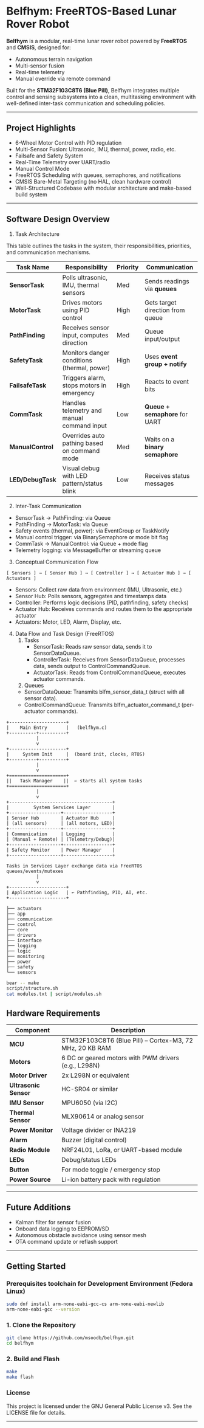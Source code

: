 # Belfhym: FreeRTOS-Based Lunar Rover Robot

**Belfhym** is a modular, real-time lunar rover robot powered by **FreeRTOS** and **CMSIS**, designed for:

- Autonomous terrain navigation  
- Multi-sensor fusion  
- Real-time telemetry  
- Manual override via remote command  

  
Built for the **STM32F103C8T6 (Blue Pill)**, Belfhym integrates multiple control and sensing subsystems into a clean, multitasking environment with well-defined inter-task communication and scheduling policies.

---

## Project Highlights

- 6-Wheel Motor Control with PID regulation
- Multi-Sensor Fusion: Ultrasonic, IMU, thermal, power, radio, etc.
- Failsafe and Safety System
- Real-Time Telemetry over UART/radio
- Manual Control Mode
- FreeRTOS Scheduling with queues, semaphores, and notifications
- CMSIS Bare-Metal Targeting (no HAL, clean hardware control)
- Well-Structured Codebase with modular architecture and make-based build system
---


## Software Design Overview

1. Task Architecture

This table outlines the tasks in the system, their responsibilities, priorities, and communication mechanisms.

| Task Name         | Responsibility                               | Priority | Communication                    |
|------------------|----------------------------------------------|----------|----------------------------------|
| **SensorTask**    | Polls ultrasonic, IMU, thermal sensors       | Med      | Sends readings via **queues**    |
| **MotorTask**     | Drives motors using PID control              | High     | Gets target direction from queue |
| **PathFinding**   | Receives sensor input, computes direction    | Med      | Queue input/output               |
| **SafetyTask**    | Monitors danger conditions (thermal, power)  | High     | Uses **event group + notify**    |
| **FailsafeTask**  | Triggers alarm, stops motors in emergency    | High     | Reacts to event bits             |
| **CommTask**      | Handles telemetry and manual command input   | Low      | **Queue + semaphore** for UART   |
| **ManualControl** | Overrides auto pathing based on command mode | Med      | Waits on a **binary semaphore**  |
| **LED/DebugTask** | Visual debug with LED pattern/status blink   | Low      | Receives status messages         |


2. Inter-Task Communication

- SensorTask → PathFinding: via Queue<SensorPacket>
- PathFinding → MotorTask: via Queue<DriveCommand>
- Safety events (thermal, power): via EventGroup or TaskNotify
- Manual control trigger: via BinarySemaphore or mode bit flag
- CommTask → ManualControl: via Queue<Command> + mode flag
- Telemetry logging: via MessageBuffer or streaming queue



3. Conceptual Communication Flow
```
[ Sensors ] → [ Sensor Hub ] → [ Controller ] → [ Actuator Hub ] → [ Actuators ]
```
- Sensors: Collect raw data from environment (IMU, Ultrasonic, etc.)
- Sensor Hub: Polls sensors, aggregates and timestamps data
- Controller: Performs logic decisions (PID, pathfinding, safety checks)
- Actuator Hub: Receives commands and routes them to the appropriate actuator
- Actuators: Motor, LED, Alarm, Display, etc.

4. Data Flow and Task Design (FreeRTOS)
   1. Tasks
	  - SensorTask: Reads raw sensor data, sends it to SensorDataQueue.
	  - ControllerTask: Receives from SensorDataQueue, processes data, sends output to ControlCommandQueue.
	  - ActuatorTask: Reads from ControlCommandQueue, executes actuator commands.
	2. Queues
	  - SensorDataQueue: Transmits blfm_sensor_data_t (struct with all sensor data).
	  - ControlCommandQueue: Transmits blfm_actuator_command_t (per-actuator commands).

```
+---------------------+
|    Main Entry       |   (belfhym.c)
+----------+----------+
           |
           v
+---------------------+
|     System Init     |  (board init, clocks, RTOS)
+----------+----------+
           |
           v
+=====================+
||   Task Manager    ||  ← starts all system tasks
+=====================+
           |
           v
+--------------------------------------+
|         System Services Layer        |
+-------------------+------------------+
| Sensor Hub        | Actuator Hub     |
| (all sensors)     | (all motors, LED)|
+-------------------+------------------+
| Communication     | Logging          |
| (Manual + Remote) | (Telemetry/Debug)|
+-------------------+------------------+
| Safety Monitor    | Power Manager    |
+-------------------+------------------+

Tasks in Services Layer exchange data via FreeRTOS queues/events/mutexes
           |
           v
+---------------------+
| Application Logic   | ← Pathfinding, PID, AI, etc.
+---------------------+

├── actuators
├── app
├── communication
├── control
├── core
├── drivers
├── interface
├── logging
├── logic
├── monitoring
├── power
├── safety
└── sensors
```

```bash
bear -- make
script/structure.sh
cat modules.txt | script/modules.sh
```

## Hardware Requirements

| Component             | Description                                              |
| --------------------- | -------------------------------------------------------- |
| **MCU**               | STM32F103C8T6 (Blue Pill) – Cortex-M3, 72 MHz, 20 KB RAM |
| **Motors**            | 6 DC or geared motors with PWM drivers (e.g., L298N)     |
| **Motor Driver**      | 2x L298N or equivalent                                   |
| **Ultrasonic Sensor** | HC-SR04 or similar                                       |
| **IMU Sensor**        | MPU6050 (via I2C)                                        |
| **Thermal Sensor**    | MLX90614 or analog sensor                                |
| **Power Monitor**     | Voltage divider or INA219                                |
| **Alarm**             | Buzzer (digital control)                                 |
| **Radio Module**      | NRF24L01, LoRa, or UART-based module                     |
| **LEDs**              | Debug/status LEDs                                        |
| **Button**            | For mode toggle / emergency stop                         |
| **Power Source**      | Li-ion battery pack with regulation                      |

---

## Future Additions

- Kalman filter for sensor fusion
- Onboard data logging to EEPROM/SD
- Autonomous obstacle avoidance using sensor mesh
- OTA command update or reflash support

---


## Getting Started


### Prerequisites toolchain for Development Environment (Fedora Linux)

```bash
sudo dnf install arm-none-eabi-gcc-cs arm-none-eabi-newlib
arm-none-eabi-gcc --version
```

### 1. Clone the Repository

```bash
git clone https://github.com/msoodb/belfhym.git
cd belfhym
```

### 2. Build and Flash

```bash
make
make flash
```

### License
This project is licensed under the GNU General Public License v3. See the LICENSE file for details.

---
